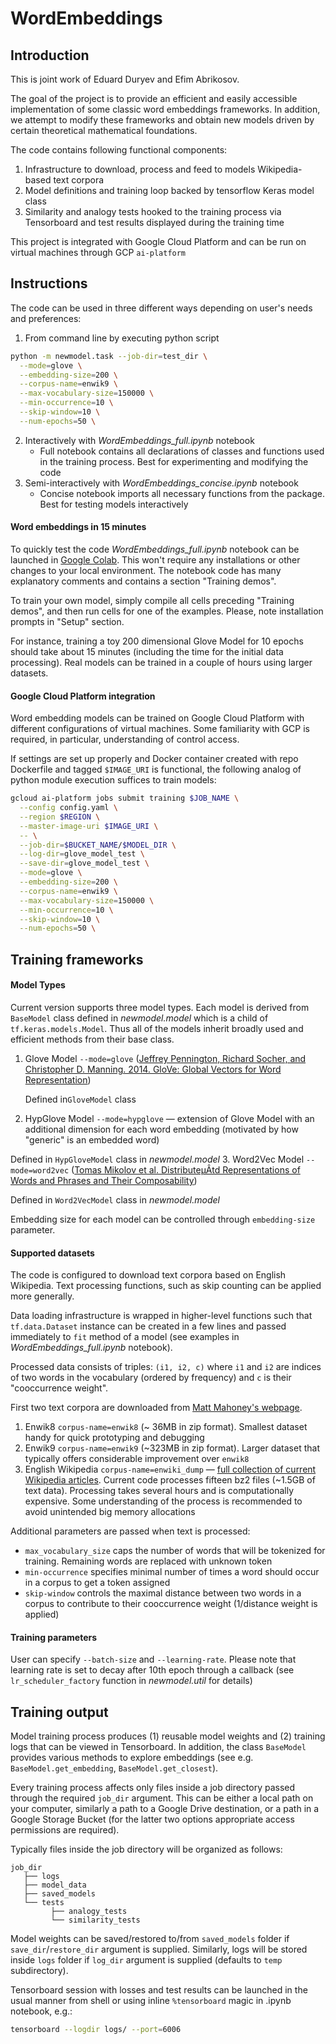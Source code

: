# WordEmbeddings

## Introduction
This is joint work of Eduard Duryev and Efim Abrikosov.

The goal of the project is to provide an efficient and easily accessible implementation of some classic word embeddings frameworks. In addition, we attempt to modify these frameworks and obtain new models driven by certain theoretical mathematical foundations.

The code contains following functional components:
1. Infrastructure to download, process and feed to models Wikipedia-based text corpora
2. Model definitions and training loop backed by tensorflow Keras model class
3. Similarity and analogy tests hooked to the training process via Tensorboard and test results displayed during the training time

This project is integrated with Google Cloud Platform and can be run on virtual machines through GCP `ai-platform`

## Instructions

The code can be used in three different ways depending on user's needs and preferences:
1. From command line by executing python script
```bash
python -m newmodel.task --job-dir=test_dir \
  --mode=glove \
  --embedding-size=200 \
  --corpus-name=enwik9 \
  --max-vocabulary-size=150000 \
  --min-occurrence=10 \
  --skip-window=10 \
  --num-epochs=50 \
```
2. Interactively with *WordEmbeddings_full.ipynb* notebook
   - Full notebook contains all declarations of classes and functions used in the training process. Best for experimenting and modifying the code
3. Semi-interactively with *WordEmbeddings_concise.ipynb* notebook
   - Concise notebook imports all necessary functions from the package. Best for testing models interactively

#### Word embeddings in 15 minutes

To quickly test the code *WordEmbeddings_full.ipynb* notebook can be launched in [Google Colab](https://colab.research.google.com/notebooks/intro.ipynb#recent=true). This won't require any installations or other changes to your local environment. The notebook code has many explanatory comments and contains a section "Training demos".

To train your own model, simply compile all cells preceding "Training demos", and then run cells for one of the examples. Please, note installation prompts in "Setup" section.

For instance, training a toy 200 dimensional Glove Model for 10 epochs should take about 15 minutes (including the time for the initial data processing). Real models can be trained in a couple of hours using larger datasets.


#### Google Cloud Platform integration

Word embedding models can be trained on Google Cloud Platform with different configurations of virtual machines. Some familiarity with GCP is required, in particular, understanding of control access.

If settings are set up properly and Docker container created with repo Dockerfile and tagged `$IMAGE_URI` is functional, the following analog of python module execution suffices to train models:

```bash
gcloud ai-platform jobs submit training $JOB_NAME \
  --config config.yaml \
  --region $REGION \
  --master-image-uri $IMAGE_URI \
  -- \
  --job-dir=$BUCKET_NAME/$MODEL_DIR \
  --log-dir=glove_model_test \
  --save-dir=glove_model_test \
  --mode=glove \
  --embedding-size=200 \
  --corpus-name=enwik9 \
  --max-vocabulary-size=150000 \
  --min-occurrence=10 \
  --skip-window=10 \
  --num-epochs=50 \
```


## Training frameworks
#### Model Types
Current version supports three model types. Each model is derived from `BaseModel` class defined in *newmodel.model* which is a child of `tf.keras.models.Model`. Thus all of the models inherit broadly used and efficient methods from their base class.
1. Glove Model `--mode=glove` ([Jeffrey Pennington, Richard Socher, and Christopher D. Manning. 2014. GloVe: Global Vectors for Word Representation](https://nlp.stanford.edu/projects/glove/))

   Defined in`GloveModel` class
2. HypGlove Model `--mode=hypglove` &mdash; extension of Glove Model with an additional dimension for each word embedding (motivated by how "generic" is an embedded word)

  Defined in `HypGloveModel` class in *newmodel.model*
3. Word2Vec Model `--mode=word2vec` ([Tomas Mikolov et al. DistributeµÂtd Representations of Words and Phrases and Their Composability](https://papers.nips.cc/paper/5021-distributed-representations-of-words-and-phrases-and-their-compositionality.pdf))

  Defined in `Word2VecModel` class in *newmodel.model*

Embedding size for each model can be controlled through `embedding-size` parameter.

#### Supported datasets
The code is configured to download text corpora based on English Wikipedia. Text processing functions, such as skip counting can be applied more generally.

Data loading infrastructure is wrapped in higher-level functions such that `tf.data.Dataset` instance can be created in a few lines and passed immediately to `fit` method of a model (see examples in *WordEmbeddings_full.ipynb* notebook).

Processed data consists of triples: `(i1, i2, c)` where `i1` and `i2` are indices of two words in the vocabulary (ordered by frequency) and `c` is their "cooccurrence weight".

First two text corpora are downloaded from [Matt Mahoney's webpage](http://mattmahoney.net/dc/textdata.html).

1. Enwik8 `corpus-name=enwik8` (~ 36MB in zip format). Smallest dataset handy for quick prototyping and debugging
2. Enwik9 `corpus-name=enwik9` (~323MB in zip format). Larger dataset that typically offers considerable improvement over `enwik8`
3. English Wikipedia `corpus-name=enwiki_dump` &mdash; [full collection of current Wikipedia articles](https://dumps.wikimedia.org/). Current code processes fifteen bz2 files (~1.5GB of text data). Processing takes several hours and is computationally expensive. Some understanding of the process is recommended to avoid unintended big memory allocations

Additional parameters are passed when text is processed:
- `max_vocabulary_size` caps the number of words that will be tokenized for training. Remaining words are replaced with unknown token
- `min-occurrence` specifies minimal number of times a word should occur in a corpus to get a token assigned
- `skip-window` controls the maximal distance between two words in a corpus to contribute to their cooccurrence weight (1/distance weight is applied)

#### Training parameters
User can specify `--batch-size` and `--learning-rate`. Please note that learning rate is set to decay after 10th epoch through a callback (see `lr_scheduler_factory` function in *newmodel.util* for details)


## Training output
Model training process produces (1) reusable model weights and (2) training logs that can be viewed in Tensorboard. In addition, the class `BaseModel` provides various methods to explore embeddings (see e.g. `BaseModel.get_embedding`, `BaseModel.get_closest`).

Every training process affects only files inside a job directory passed through the required `job_dir` argument. This can be either a local path on your computer, similarly a path to a Google Drive destination, or a path in a Google Storage Bucket (for the latter two options appropriate access permissions are required).

Typically files inside the job directory will be organized as follows:
```
job_dir
   ├── logs
   ├── model_data
   ├── saved_models
   └── tests
         ├── analogy_tests
         └── similarity_tests
```

Model weights can be saved/restored to/from `saved_models` folder if `save_dir`/`restore_dir` argument is supplied. Similarly, logs will be stored inside `logs` folder if `log_dir` argument is supplied (defaults to `temp` subdirectory).

Tensorboard session with losses and test results can be launched in the usual manner from shell or using inline `%tensorboard` magic in .ipynb notebook, e.g.:
```bash
tensorboard --logdir logs/ --port=6006
```
